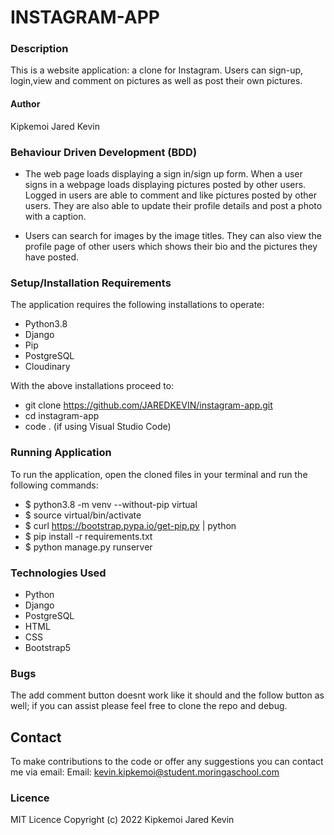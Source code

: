 # INSTAGRAM-APP

### Description
This is a website application: a clone for Instagram. Users can sign-up, login,view and comment on pictures as well as post their own pictures. 

#### Author
Kipkemoi Jared Kevin

### Behaviour Driven Development (BDD)
* The web page loads displaying a sign in/sign up form. When a user signs in a webpage loads displaying pictures posted by other users. Logged in users are able to comment and like pictures posted by other users. They are also able to update their profile details and post a photo with a caption.

* Users can search for images by the image titles. They can also view the profile page of other users which shows their bio and the pictures they have posted.

### Setup/Installation Requirements
The application requires the following installations to operate:
* Python3.8
* Django 
* Pip 
* PostgreSQL
* Cloudinary

With the above installations proceed to:
* git clone https://github.com/JAREDKEVIN/instagram-app.git
* cd instagram-app
* code . (if using Visual Studio Code) 

### Running Application
To run the application, open the cloned files in your terminal and run the following commands:
* $ python3.8 -m venv --without-pip virtual
* $ source virtual/bin/activate
* $ curl https://bootstrap.pypa.io/get-pip.py | python
* $ pip install -r requirements.txt
* $ python manage.py runserver


### Technologies Used
* Python
* Django
* PostgreSQL
* HTML
* CSS
* Bootstrap5

### Bugs
The add comment button doesnt work like it should and the follow button as well; if you can assist please feel free to clone the repo and debug.

## Contact
To make contributions to the code or offer any suggestions you can contact me via email:
  Email: kevin.kipkemoi@student.moringaschool.com

### Licence
 MIT Licence
 Copyright (c) 2022 Kipkemoi Jared Kevin